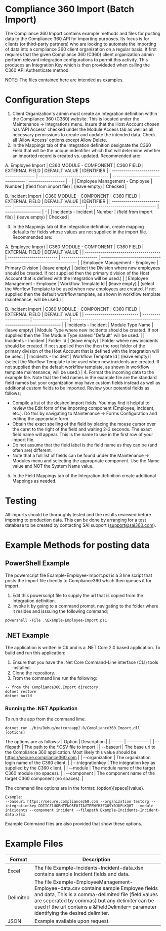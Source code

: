 # Compliance 360 Import (Batch Import)
The Compliance 360 Import contains example methods and files for posting data to the Compliance 360 API for importing purposes. Its focus is for clients (or third-party partners) who are looking to automate the importing of data into a compliance 360 client organization on a regular basis. It first requires that the given Compliance 360 (C360) client organization admin perform relevant integration configurations to permit this activity. This produces an Integration Key which is then provideded when calling the C360 API Authenticate method.

NOTE: The files contained here are intended as examples.

# Configuration Steps

1. Client Organization's admin must create an Integration definition within the Compliance 360 (C360) website. This is located under the Maintenance -> Integrations menu. Insure that the Host Account chosen has 'API Access' checked under the Module Access tab as well as all necessary permissions to create and update the intended data. Check all 'Allow Access' options except Allow Delete.
2. In the Mappings tab of the Integration definition designate the C360 Field that will be the unique indentifier which that will determine whether an imported record is created vs. updated. Recommended are:

A. Employee Import
| C360 MODULE - COMPONENT | C360 FIELD | EXTERNAL FIELD | DEFAULT VALUE | IDENTIFIER |
| --------------------------------------- | ----------------------------------- | ---------------------------------- | ------------------ | - |
| Employee Management - Employee | Number | (field from import file) | (leave empty) | Checked |

B. Incident Import
| C360 MODULE - COMPONENT | C360 FIELD | EXTERNAL FIELD | DEFAULT VALUE | IDENTIFIER |
| --------------------------- | ----------------------------------- | ---------------------------------- | ------------------ | - |
| Incidents - Incident | Number | (field from import file) | (leave empty) | Checked |

3. In the Mappings tab of the Integration definition, create mapping defaults for fields whose values are not supplied in the import file. Recommended are:

A. Employee Import
| C360 MODULE - COMPONENT | C360 FIELD | EXTERNAL FIELD | DEFAULT VALUE |
| -------------------------------------- | ------------------------- | ------------------ | ------------------------------------------------------------------ |
| Employee Management - Employee | Primary Division | (leave empty) | (select the Division where new employees should be created. If not supplied then the primary division of the Host Account that is defined with the Integration will be used.) |
| Employee Management - Employee | Workflow Template Id | (leave empty) | (select the Worflow Template to be used when new employees are created. If not supplied then the default workflow template, as shown in workflow template maintenance, will be used.) |

B. Incident Import
| C360 MODULE - COMPONENT | C360 FIELD | EXTERNAL FIELD | DEFAULT VALUE |
| --------------------------- | --------------------- | ------------------ | ------------------------------------------------------------------------ |
| Incidents - Incident | Module Type Name | (leave empty) | Module Type where new incidents should be created. If not supplied then the The Module Type named "Default" will be used. |
| Incidents - Incident | Folder Id | (leave empty) | Folder where new incidents should be created. If not supplied then the then the root folder of the primary division of the Host Account that is defined with the Integration will be used. |
| Incidents - Incident | Workflow Template Id | (leave empty) | (select the Worflow Template to be used when new incidents are created. If not supplied then the default workflow template, as shown in workflow template maintenance, will be used.) |
4. Format the incoming data to the example file. Note that the field names in the example file are the standard field names but your organization may have custom fields instead as well as additional custom fields to be imported. Review your potential fields as follows; 
* Compile a list of the desired import fields. You may find it helpful to review the Edit form of the importing component (Employee, Incident, etc.). Do this by navigating to Maintenance -> Forms Configuration and editing the appopriate form.
* Obtain the exact spelling of the field by placing the mouse cursor over the caret to the right of the field and waiting 2-3 seconds. The exact field name will appear. This is the name to use in the first row of your import file.
* Do not assume that the field label is the field name as they can be (and often are) different. 
* Note that a full list of fields can be found under the Maintenance -> Modules menu and selecting the appropriate component. Use the Name value and NOT the System Name value.
5. In the Field Mappings tab of the Integration definition create additional Mappings as needed.

# Testing
All imports should be thoroughly tested and the results reviewed before imporing to production data. This can be done by arranging for a test database to be created by contacting SAI support (support@sai360.com).

# Example Methods for posting data

## PowerShell Example

The powerscript file Example-Employee-Import.ps1 is a 3 line script that posts the import file directly to Compliance360 which then queues it for import. 
1. Edit this powerscript file to supply the url that is copied from the Integration definition.
2. Invoke it by going to a command prompt, navigating to the folder where it resides and isssuing the following command;
```
powershell -File .\Example-Employee-Import.ps1
```

## .NET Example

The application is written in C# and is a .NET Core 2.0 based application. To build and run this application: 
1. Ensure that you have the .Net Core Command-Line interface (CLI) tools installed. 
2. Clone the repository.
3. From the command line run the following:
```
-- from the Compliance360.Import directory.
dotnet restore
dotnet build
``` 

### Running the .NET Application
To run the app from the command lime:
```
dotnet run ./bin/Debug/netcoreapp2.0/Compliance360.Import.dll [options]
```
The options are as follows:
| Option | Description |
| ------ | ----------- |
| --filepath | The path to the *.CSV file to import |
| --baseuri | The base uri to the Compliance 360 application. Most likely this value should be https://secure.compliance360.com |
| --organization | The organization login name of the C360 client. |
| --integrationkey | The integration key as supplied by the C360 client. |
| --module | The module name of the target C360 module (no spaces). |
| --component | The component name of the target C360 component (no spaces). |

The command line options are in the format: {option}[space]{value}. 
```
Example: 
--baseuri https://secure.compliance360.com --organization testorg --integrationkey DDIICZ1UORHTFNO5E8JTAVTEBWYH3ZGU9Y0JUPLKQHT --module inicidents --component incident --filepath Example-Incidents-Incident-data.xlsx 
```

Example Command files are also provided that show these options. 

# Example Files
| Format | Description |
| ------ | ----------- |
| Excel | The file Example-Incidents-Incident-data.xlsx contains sample Incident fields and data. |
| Delimited | The file Example-EmployeeManagement-Employee-data.csv contains sample Employee fields and data, This is a comma-delimited file (field values are seperated by commas) but any delimiter can be used if the url contains a &FieldDelimiter= parameter identifying the desired delimiter. | 
| JSON | Example available upon request.

